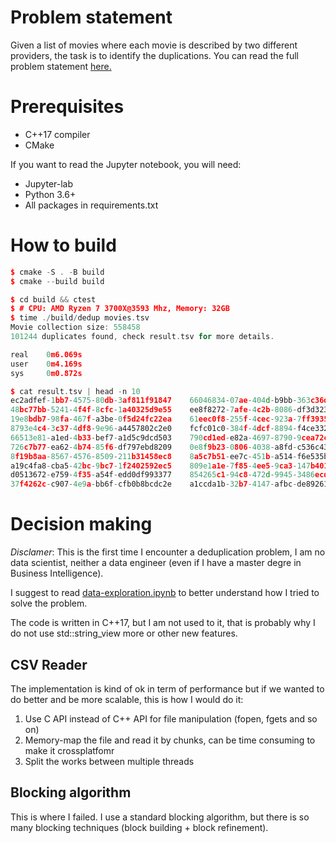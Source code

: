 # Problem statement
Given a list of movies where each movie is described by two different providers, the task is to identify the duplications.
You can read the full problem statement [here.](Problem.md)

# Prerequisites
* C++17 compiler
* CMake

If you want to read the Jupyter notebook, you will need:
* Jupyter-lab
* Python 3.6+
* All packages in requirements.txt

# How to build
````cpp
$ cmake -S . -B build
$ cmake --build build
````

````cpp
$ cd build && ctest
$ # CPU: AMD Ryzen 7 3700X@3593 Mhz, Memory: 32GB
$ time ./build/dedup movies.tsv
Movie collection size: 558458
101244 duplicates found, check result.tsv for more details.

real    0m6.069s
user    0m4.169s
sys     0m0.872s

$ cat result.tsv | head -n 10
ec2adfef-1bb7-4575-80db-3af811f91847    66046834-07ae-404d-b9bb-363c36d9578d
48bc77bb-5241-4f4f-8cfc-1a40325d9e55    ee8f8272-7afe-4c2b-8086-df3d323080ed
19e8bdb7-98fa-467f-a3be-0f5d24fc22ea    61eec0f8-255f-4cec-923a-7ff393541070
8793e4c4-3c37-4df8-9e96-a4457802c2e0    fcfc01c0-384f-4dcf-8894-f4ce3322e258
66513e81-a1ed-4b33-bef7-a1d5c9dcd503    790cd1ed-e82a-4697-8790-9cea72c0442e
726c7b77-ea62-4b74-85f6-df797ebd8209    0e8f9b23-0806-4038-a8fd-c536c4322d9b
8f19b8aa-8567-4576-8509-211b31458ec8    8a5c7b51-ee7c-451b-a514-f6e535bdd492
a19c4fa8-cba5-42bc-9bc7-1f2402592ec5    809e1a1e-7f85-4ee5-9ca3-147b401ace2a
d0513672-e759-4f35-a54f-edd0df993377    854265c1-94c8-472d-9945-3486ecd3a829
37f4262c-c907-4e9a-bb6f-cfb0b8bcdc2e    a1ccda1b-32b7-4147-afbc-de892617561c
````

# Decision making
_Disclamer_: This is the first time I encounter a deduplication problem, I am no data scientist, neither a data engineer (even if I have a master degre in Business Intelligence).

I suggest to read [data-exploration.ipynb](data-exploration.ipynb) to better understand how I tried to solve the problem.

The code is written in C++17, but I am not used to it, that is probably why I do not use std::string_view more or other new features.

## CSV Reader
The implementation is kind of ok in term of performance but if we wanted to do better and be more scalable, this is how I would do it:
1. Use C API instead of C++ API for file manipulation (fopen, fgets and so on)
2. Memory-map the file and read it by chunks, can be time consuming to make it crossplatfomr
3. Split the works between multiple threads

## Blocking algorithm
This is where I failed. I use a standard blocking algorithm, but there is so many blocking techniques (block building + block refinement).
